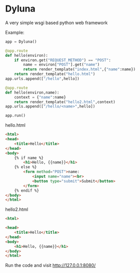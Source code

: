 # Dyluna
A very simple wsgi based python web framework

Example:
```python
app = Dyluna()

@app.route
def hello(environ):
	if environ.get("REQUEST_METHOD") == "POST":
		name = environ["POST"].get("name")
		return render_template("index.html",{"name":name})
	return render_template("hello.html")
app.urls.append(["/hello",hello])

@app.route
def hello(environ,name):
	context = {"name":name}
	return render_template("hello2.html",context)
app.urls.append(["/hello/<name>",hello])

app.run()
```
hello.html
```html
<html>
<head>
	<title>Hello</title>
</head>
<body>
	{% if name %}
		<h1>Hello, {{name}}</h1>
	{% else %}
		<form method="POST">name: 
			<input name="name"><br>
			<button type="submit">Submit</button>
		</form>
	{% endif %}
</body>
</html>
```
hello2.html
```html
<html>

<head>
	<title>Hello</title>
</head>
<body>
	<h1>Hello, {{name}}</h1>
</body>
</html>
```
Run the code and visit http://127.0.0.1:8080/

